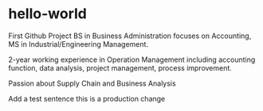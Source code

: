 # hello-world
First Github Project 
BS in Business Administration focuses on Accounting, MS in Industrial/Engineering Management. 

2-year working experience in Operation Management including accounting function, data analysis, project management, process improvement. 

Passion about Supply Chain and Business Analysis 

Add a test sentence
this is a production change